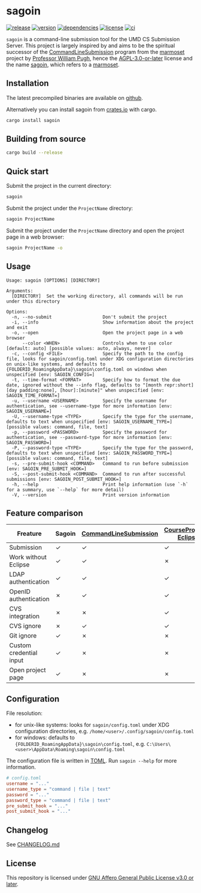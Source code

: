 # sagoin

[![release](https://img.shields.io/github/v/release/figsoda/sagoin?logo=github&style=flat-square)](https://github.com/figsoda/sagoin/releases)
[![version](https://img.shields.io/crates/v/sagoin?logo=rust&style=flat-square)][crate]
[![dependencies](https://img.shields.io/librariesio/release/cargo/sagoin?style=flat-square)](https://libraries.io/cargo/sagoin)
[![license](https://img.shields.io/badge/license-AGPL--3.0--or--later-blue?style=flat-square)](https://www.mozilla.org/en-US/MPL/2.0)
[![ci](https://img.shields.io/github/workflow/status/figsoda/sagoin/ci?label=ci&logo=github-actions&style=flat-square)](https://github.com/figsoda/sagoin/actions?query=workflow:ci)

`sagoin` is a command-line submission tool for the UMD CS Submission Server.
This project is largely inspired by and aims to be the spiritual successor of the [CommandLineSubmission] program from the [marmoset](https://marmoset.cs.umd.edu) project by [Professor William Pugh](https://www.cs.umd.edu/~pugh),
hence the [AGPL-3.0-or-later] license and the name [sagoin](https://en.wiktionary.org/wiki/sagoin),
which refers to a [marmoset](https://en.wikipedia.org/wiki/Marmoset).


## Installation

The latest precompiled binaries are available on [github](https://github.com/figsoda/sagoin/releases/latest).

Alternatively you can install sagoin from [crates.io][crate] with cargo.

```sh
cargo install sagoin
```


## Building from source

```sh
cargo build --release
```

## Quick start

Submit the project in the current directory:
```sh
sagoin
```

Submit the project under the `ProjectName` directory:
```sh
sagoin ProjectName
```

Submit the project under the `ProjectName` directory and open the project page in a web browser:
```sh
sagoin ProjectName -o
```


## Usage

```
Usage: sagoin [OPTIONS] [DIRECTORY]

Arguments:
  [DIRECTORY]  Set the working directory, all commands will be run under this directory

Options:
  -n, --no-submit                   Don't submit the project
  -i, --info                        Show information about the project and exit
  -o, --open                        Open the project page in a web browser
      --color <WHEN>                Controls when to use color [default: auto] [possible values: auto, always, never]
  -c, --config <FILE>               Specify the path to the config file, looks for sagoin/config.toml under XDG configuration directories on unix-like systems, and defaults to {FOLDERID_RoamingAppData}\sagoin\config.toml on windows when unspecified [env: SAGOIN_CONFIG=]
  -t, --time-format <FORMAT>        Specify how to format the due date, ignored without the --info flag, defaults to "[month repr:short] [day padding:none], [hour]:[minute]" when unspecified [env: SAGOIN_TIME_FORMAT=]
  -u, --username <USERNAME>         Specify the username for authentication, see --username-type for more information [env: SAGOIN_USERNAME=]
  -U, --username-type <TYPE>        Specify the type for the username, defaults to text when unspecified [env: SAGOIN_USERNAME_TYPE=] [possible values: command, file, text]
  -p, --password <PASSWORD>         Specify the password for authentication, see --password-type for more information [env: SAGOIN_PASSWORD=]
  -P, --password-type <TYPE>        Specify the type for the password, defaults to text when unspecified [env: SAGOIN_PASSWORD_TYPE=] [possible values: command, file, text]
  -s, --pre-submit-hook <COMMAND>   Command to run before submission [env: SAGOIN_PRE_SUBMIT_HOOK=]
  -S, --post-submit-hook <COMMAND>  Command to run after successful submissions [env: SAGOIN_POST_SUBMIT_HOOK=]
  -h, --help                        Print help information (use `-h` for a summary, use `--help` for more detail)
  -V, --version                     Print version information
```


## Feature comparison

Freature | Sagoin | [CommandLineSubmission] | [CourseProjectManager Eclipse plugin](https://www.cs.umd.edu/~pugh/eclipse)
-|-|-|-
Submission | ✓ | ✓ | ✓
Work without Eclipse | ✓ | ✓ | ✗
LDAP authentication | ✓ | ✓ | ✓
OpenID authentication | ✗ | ✓ | ✓
CVS integration | ✗ | ✗ | ✓
CVS ignore | ✗ | ✓ | ✓
Git ignore | ✓ | ✗ | ✗
Custom credential input | ✓ | ✗ | ✗
Open project page | ✓ | ✗ | ✗


## Configuration

File resolution:
- for unix-like systems: looks for `sagoin/config.toml` under XDG configuration directories, e.g. `/home/<user>/.config/sagoin/config.toml`
- for windows: defaults to `{FOLDERID_RoamingAppData}\sagoin\config.toml`, e.g. `C:\Users\<user>\AppData\Roaming\sagoin\config.toml`

The configuration file is written in [TOML](https://toml.io). Run `sagoin --help` for more information.

```toml
# config.toml
username = "..."
username_type = "command | file | text"
password = "..."
password_type = "command | file | text"
pre_submit_hook = "..."
post_submit_hook = "..."
```


## Changelog
See [CHANGELOG.md](CHANGELOG.md)


## License

This repository is licensed under [GNU Affero General Public License v3.0 or later][AGPL-3.0-or-later].


[AGPL-3.0-or-later]: https://spdx.org/licenses/AGPL-3.0-or-later.html
[CommandLineSubmission]: https://github.com/billpugh/marmoset/tree/master/CommandLineSubmission
[crate]: https://crates.io/crates/sagoin
